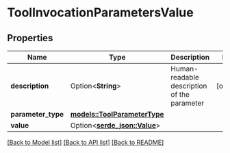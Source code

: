 # ToolInvocationParametersValue

## Properties

Name | Type | Description | Notes
------------ | ------------- | ------------- | -------------
**description** | Option<**String**> | Human-readable description of the parameter | [optional]
**parameter_type** | [**models::ToolParameterType**](ToolParameterType.md) |  | 
**value** | Option<[**serde_json::Value**](.md)> |  | 

[[Back to Model list]](../README.md#documentation-for-models) [[Back to API list]](../README.md#documentation-for-api-endpoints) [[Back to README]](../README.md)


